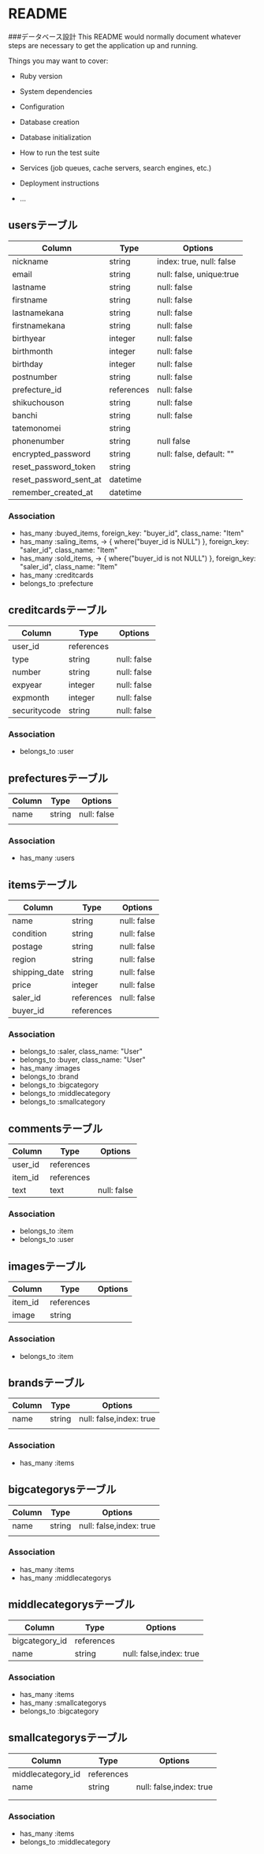 # README
###データベース設計
This README would normally document whatever steps are necessary to get the
application up and running.

Things you may want to cover:

* Ruby version

* System dependencies

* Configuration

* Database creation

* Database initialization

* How to run the test suite

* Services (job queues, cache servers, search engines, etc.)

* Deployment instructions

* ...

## usersテーブル

|Column|Type|Options|
|------|----|-------|
|nickname|string|index: true, null: false|
|email|string|null: false, unique:true|
|lastname|string|null: false|
|firstname|string|null: false|
|lastnamekana|string|null: false|
|firstnamekana|string|null: false|
|birthyear|integer|null: false|
|birthmonth|integer|null: false|
|birthday|integer|null: false|
|postnumber|string|null: false|
|prefecture_id|references|null: false|
|shikuchouson|string|null: false|
|banchi|string|null: false|
|tatemonomei|string||
|phonenumber|string|null false|
|encrypted_password|string|null: false, default: ""|
|reset_password_token|string|
|reset_password_sent_at|datetime|
|remember_created_at|datetime|

<!-- passより下のカラムはdeviseで自動で作成される -->

### Association
- has_many :buyed_items, foreign_key: "buyer_id", class_name: "Item"
- has_many :saling_items, -> { where("buyer_id is NULL") }, foreign_key: "saler_id", class_name: "Item"
- has_many :sold_items, -> { where("buyer_id is not NULL") }, foreign_key: "saler_id", class_name: "Item"
- has_many :creditcards
- belongs_to :prefecture

## creditcardsテーブル

|Column|Type|Options|
|------|----|-------|
|user_id|references|    |
|type|string|null: false|
|number|string|null: false|
|expyear|integer|null: false|
|expmonth|integer|null: false|
|securitycode|string|null: false|

<!-- 数字でも０から始まる可能性あるものはintegerでなくstringにする -->

### Association
- belongs_to :user

## prefecturesテーブル

|Column|Type|Options|
|------|----|-------|
|name|string|null: false|
|    |    |    |

### Association
- has_many :users

## itemsテーブル

|Column|Type|Options|
|------|----|-------|
|name|string|null: false|
|condition|string|null: false
|postage|string|null: false
|region|string|null: false
|shipping_date|string|null: false
|price|integer|null: false
|saler_id|references|null: false
|buyer_id|references|

<!-- condition(商品の状態),postage(配送料の負担),region(発送元地域),shipping_date(発送までの日数) -->

### Association
- belongs_to :saler, class_name: "User"
- belongs_to :buyer, class_name: "User"
- has_many :images
- belongs_to :brand
- belongs_to :bigcategory
- belongs_to :middlecategory
- belongs_to :smallcategory

## commentsテーブル

|Column|Type|Options|
|------|----|-------|
|user_id|references|      |
|item_id|references|      |
|text|text|null: false|   |

### Association
- belongs_to :item
- belongs_to :user

## imagesテーブル

|Column|Type|Options|
|------|----|-------|
|item_id|references|    |
|image|string|    |

### Association
- belongs_to :item

## brandsテーブル

|Column|Type|Options|
|------|----|-------|
|name|string|null: false,index: true|
|    |    |    |

### Association
- has_many :items

## bigcategorysテーブル

|Column|Type|Options|
|------|----|-------|
|name|string|null: false,index: true|
|    |    |    |

### Association
- has_many :items
- has_many :middlecategorys

## middlecategorysテーブル

|Column|Type|Options|
|------|----|-------|
|bigcategory_id|references|    |
|name|string|null: false,index: true|

### Association
- has_many :items
- has_many :smallcategorys
- belongs_to :bigcategory

## smallcategorysテーブル

|Column|Type|Options|
|------|----|-------|
|middlecategory_id|references|    |
|name|string|null: false,index: true|
|    |    |    |
|    |    |    |

### Association
- has_many :items
- belongs_to :middlecategory
